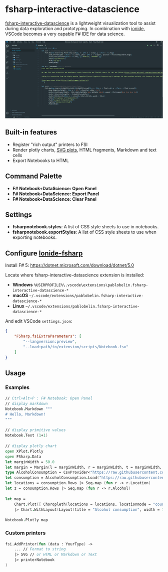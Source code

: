 # fsharp-interactive-datascience

[fsharp-interactive-datascience](https://marketplace.visualstudio.com/items?itemName=andriniaina.fsharp-interactive-datascience) is a lightweight visualization tool to assist during data exploration and prototyping. In combination with [ionide](https://ionide.io), VSCode becomes a very capable F# IDE for data science.

![demo](demo.gif)

## Built-in features

* Register "rich output" printers to FSI
* Render plotly charts, [SVG plots](https://pablofrommars.github.io), HTML fragments, Markdown and text cells
* Export Notebooks to HTML


## Command Palette

* **F# Notebook+DataScience: Open Panel**
* **F# Notebook+DataScience: Export Panel**
* **F# Notebook+DataScience: Clear Panel**

## Settings

* **fsharpnotebook.styles**: A list of CSS style sheets to use in notebooks.
* **fsharpnotebook.exportStyles**: A list of CSS style sheets to use when exporting notebooks.


## Configure [Ionide-fsharp](https://marketplace.visualstudio.com/items?itemName=Ionide.Ionide-fsharp)
Install F# 5: https://dotnet.microsoft.com/download/dotnet/5.0

Locate where fsharp-interactive-datascience extension is installed:
* **Windows** ```%USERPROFILE%\.vscode\extensions\pablobelin.fsharp-interactive-datascience-*```
* **macOS** ```~/.vscode/extensions/pablobelin.fsharp-interactive-datascience-*```
* **Linux** ```~/.vscode/extensions/pablobelin.fsharp-interactive-datascience-*```

And edit VSCode ```settings.json```:

```json
{
    "FSharp.fsiExtraParameters": [
        "--langversion:preview",
        "--load:path/to/extension/scripts/Notebook.fsx"
    ]
}
```

## Usage

### Examples

```fsharp
// Ctrl+Alt+P : F# Notebook: Open Panel
// display markdown
Notebook.Markdown """
# Hello, Markdown!
"""

// display primitive values
Notebook.Text (1+1)

// display plotly chart
open XPlot.Plotly
open FSharp.Data
let marginWidth = 50.0
let margin = Margin(l = marginWidth, r = marginWidth, t = marginWidth, b = marginWidth)
type AlcoholConsumption = CsvProvider<"https://raw.githubusercontent.com/plotly/datasets/master/2010_alcohol_consumption_by_country.csv">
let consumption = AlcoholConsumption.Load("https://raw.githubusercontent.com/plotly/datasets/master/2010_alcohol_consumption_by_country.csv")
let locations = consumption.Rows |> Seq.map (fun r -> r.Location)
let z = consumption.Rows |> Seq.map (fun r -> r.Alcohol)

let map =
    Chart.Plot([ Choropleth(locations = locations, locationmode = "country names", z = z, autocolorscale = true) ])
    |> Chart.WithLayout(Layout(title = "Alcohol consumption", width = 700.0, margin = margin, geo = Geo(projection = Projection(``type`` = "mercator"))))

Notebook.Plotly map
```

### Custom printers

```fsharp
fsi.AddPrinter(fun (data : YourType) ->
    ... // Format to string
    |> SVG // or HTML or Markdown or Text
    |> printerNotebook
)
```
